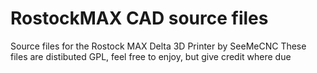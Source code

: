RostockMAX CAD source files
==========

Source files for the Rostock MAX Delta 3D Printer by SeeMeCNC
These files are distibuted GPL, feel free to enjoy, but give credit where due
